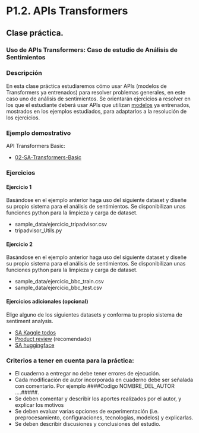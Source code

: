 P1.2. APIs Transformers
====================================

## **Clase práctica.**

### Uso de APIs Transformers: Caso de estudio de Análisis de Sentimientos

<!-- **Autores:**

- [Yoan Gutiérrez Vázquez][yoan]
- [José Ignacio Abreu Salas][abreu] -->

### Descripción

En esta clase práctica estudiaremos cómo usar APIs (modelos de Transformers ya entrenados) para resolver problemas generales, en este caso uno de análisis de sentimientos.
Se orientarán ejercicios a resolver en los que el estudiante deberá usar APIs que utilizan [modelos] ya entrenados, mostrados en los ejemplos estudiados, para adaptarlos a la resolución de los ejercicios.

### Ejemplo demostrativo

API Transformers Basic:

- [02-SA-Transformers-Basic]

### Ejercicios

#### Ejercicio 1

Basándose en el ejemplo anterior haga uso del siguiente dataset y diseñe su propio sistema para el análisis de sentimientos. Se disponibilizan unas funciones python para la limpieza y carga de dataset.

- sample_data/ejercicio_tripadvisor.csv
- tripadvisor_Utils.py

#### Ejercicio 2

Basándose en el ejemplo anterior haga uso del siguiente dataset y diseñe su propio sistema para el análisis de sentimientos. Se disponibilizan unas funciones python para la limpieza y carga de dataset.

- sample_data/ejercicio_bbc_train.csv
- sample_data/ejercicio_bbc_test.csv

#### Ejercicios adicionales (opcional)

Elige alguno de los siguientes datasets y conforma tu propio sistema de sentiment analysis.

- [SA Kaggle todos][kaggle]
- [Product review][product] (recomendado)
- [SA huggingface][huggingface]


### Criterios a tener en cuenta para la práctica:

- El cuaderno a entregar no debe tener errores de ejecución.
- Cada modificación de autor incorporada en cuaderno debe ser señalada con comentario. Por ejemplo ####Codigo NOMBRE_DEL_AUTOR ....#####.
- Se deben comentar y describir los aportes realizados por el autor, y explicar los motivos
- Se deben evaluar varias opciones de experimentación (i.e. preprocesamiento, configuraciones, tecnologías, modelos) y explicarlas.
- Se deben describir discusiones y conclusiones del estudio.


[huggingface]: https://huggingface.co/datasets?search=sentiment
[product]: https://www.kaggle.com/arbazkhan971/product-sentiment-analysis
[kaggle]: https://www.kaggle.com/search?q=sentiment+analysis+in%3Adatasets

[modelos]: https://huggingface.co/models
[02-SA-Transformers-Basic]: https://github.com/TeachingTextMining/TextClassification/tree/main/02-SA-Transformers-Basic

[yoan]: https://orcid.org/0000-0002-4052-7427
[abreu]: https://orcid.org/0000-0002-4637-4206
